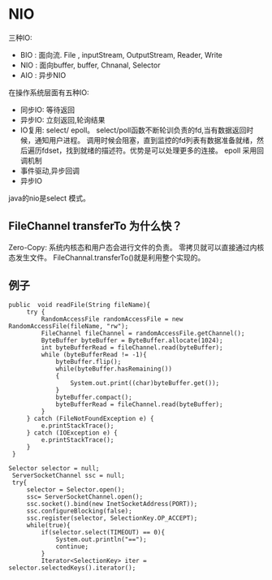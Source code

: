 # NIO
三种IO:
- BIO : 面向流. File , inputStream, OutputStream, Reader, Write
- NIO : 面向buffer,  buffer, Chnanal, Selector
- AIO : 异步NIO

在操作系统层面有五种IO:
 - 同步IO: 等待返回
 - 异步IO: 立刻返回,轮询结果
 - IO复用: select/ epoll。 select/poll函数不断轮训负责的fd,当有数据返回时候，通知用户进程。 调用时候会阻塞，直到监控的fd列表有数据准备就绪，然后遍历fdset，找到就绪的描述符。优势是可以处理更多的连接。  epoll 采用回调机制
 - 事件驱动,异步回调
 - 异步IO

java的nio是select 模式。

## FileChannel transferTo 为什么快？
Zero-Copy: 系统内核态和用户态会进行文件的负责。 零拷贝就可以直接通过内核态发生文件。
FileChannal.transferTo()就是利用整个实现的。

## 例子
```
public  void readFile(String fileName){
     try {
         RandomAccessFile randomAccessFile = new RandomAccessFile(fileName, "rw");
         FileChannel fileChannel = randomAccessFile.getChannel();
         ByteBuffer byteBuffer = ByteBuffer.allocate(1024);
         int byteBufferRead = fileChannel.read(byteBuffer);
         while (byteBufferRead != -1){
             byteBuffer.flip();
             while(byteBuffer.hasRemaining())
             {
                 System.out.print((char)byteBuffer.get());
             }
             byteBuffer.compact();
             byteBufferRead = fileChannel.read(byteBuffer);
         }
     } catch (FileNotFoundException e) {
         e.printStackTrace();
     } catch (IOException e) {
         e.printStackTrace();
     }
 }
```

```
Selector selector = null;
 ServerSocketChannel ssc = null;
 try{
     selector = Selector.open();
     ssc= ServerSocketChannel.open();
     ssc.socket().bind(new InetSocketAddress(PORT));
     ssc.configureBlocking(false);
     ssc.register(selector, SelectionKey.OP_ACCEPT);
     while(true){
         if(selector.select(TIMEOUT) == 0){
             System.out.println("==");
             continue;
         }
         Iterator<SelectionKey> iter = selector.selectedKeys().iterator();
```
